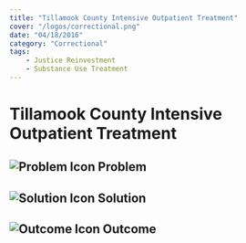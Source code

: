 ```yaml
---
title: "Tillamook County Intensive Outpatient Treatment"
cover: "/logos/correctional.png"
date: "04/18/2016"
category: "Correctional"
tags:
    - Justice Reinvestment
    - Substance Use Treatment
---
```


# Tillamook County Intensive Outpatient Treatment

## ![Problem Icon](https://github.com/google/material-design-icons/raw/master/alert/1x_web/ic_error_outline_black_48dp.png "Problem") Problem

## ![Solution Icon](https://github.com/google/material-design-icons/raw/master/action/1x_web/ic_lightbulb_outline_black_48dp.png "Solution") Solution

## ![Outcome Icon](https://github.com/google/material-design-icons/raw/master/action/1x_web/ic_view_list_black_48dp.png "Outcome") Outcome

